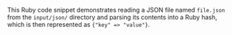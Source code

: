 This Ruby code snippet demonstrates reading a JSON file named `file.json` from the `input/json/` directory and parsing its contents into a Ruby hash, which is then represented as `{"key" => "value"}`.
